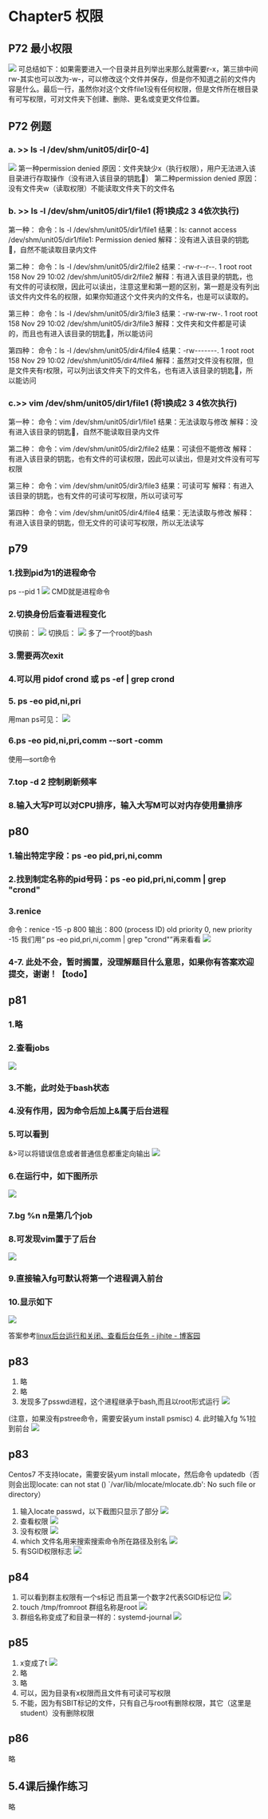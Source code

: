 # Chapter5 权限
## P72  最小权限
![](Chapter5%20%E6%9D%83%E9%99%90/4B504B27-68F9-4C2D-BEF6-A0EA03013672.png)
可总结如下：如果需要进入一个目录并且列举出来那么就需要r-x，第三排中间rw-其实也可以改为-w-，可以修改这个文件并保存，但是你不知道之前的文件内容是什么。最后一行，虽然你对这个文件file1没有任何权限，但是文件所在根目录有可写权限，可对文件夹下创建、删除、更名或变更文件位置。

## P72 例题
### a.  >> ls -l /dev/shm/unit05/dir[0-4]
![](Chapter5%20%E6%9D%83%E9%99%90/BA2C9F42-A076-4994-BEF0-35AF0DF95420.png)
第一种permission denied 原因：文件夹缺少x（执行权限），用户无法进入该目录进行存取操作（没有进入该目录的钥匙🔑）
第二种permission denied 原因：没有文件夹w（读取权限）不能读取文件夹下的文件名
### b. >>  ls -l /dev/shm/unit05/dir1/file1 (将1换成2 3 4依次执行)
第一种：
命令：ls -l /dev/shm/unit05/dir1/file1
结果：ls: cannot access /dev/shm/unit05/dir1/file1: Permission denied
解释：没有进入该目录的钥匙🔑，自然不能读取目录内文件

第二种：
命令：ls -l /dev/shm/unit05/dir2/file2
结果：-rw-r--r--. 1 root root 158 Nov 29 10:02 /dev/shm/unit05/dir2/file2
解释：有进入该目录的钥匙，也有文件的可读权限，因此可以读出，注意这里和第一题的区别，第一题是没有列出该文件内文件名的权限，如果你知道这个文件夹内的文件名，也是可以读取的。

第三种：
命令：ls -l /dev/shm/unit05/dir3/file3
结果：-rw-rw-rw-. 1 root root 158 Nov 29 10:02 /dev/shm/unit05/dir3/file3
解释：文件夹和文件都是可读的，而且也有进入该目录的钥匙🔑，所以能访问

第四种：
命令：ls -l /dev/shm/unit05/dir4/file4
结果：-rw-------. 1 root root 158 Nov 29 10:02 /dev/shm/unit05/dir4/file4
解释：虽然对文件没有权限，但是文件夹有r权限，可以列出该文件夹下的文件名，也有进入该目录的钥匙🔑，所以能访问

### c.>> vim /dev/shm/unit05/dir1/file1 (将1换成2 3 4依次执行)
第一种：
命令：vim /dev/shm/unit05/dir1/file1
结果：无法读取与修改
解释：没有进入该目录的钥匙🔑，自然不能读取目录内文件

第二种：
命令：vim /dev/shm/unit05/dir2/file2
结果：可读但不能修改
解释：有进入该目录的钥匙，也有文件的可读权限，因此可以读出，但是对文件没有可写权限

第三种：
命令：vim /dev/shm/unit05/dir3/file3
结果：可读可写
解释：有进入该目录的钥匙，也有文件的可读可写权限，所以可读可写

第四种：
命令：vim /dev/shm/unit05/dir4/file4
结果：无法读取与修改
解释：有进入该目录的钥匙，但无文件的可读可写权限，所以无法读写

## p79
### 1.找到pid为1的进程命令
ps --pid 1 
![](Chapter5%20%E6%9D%83%E9%99%90/82B331C0-7B2A-461B-B212-B6CCD617A6AB.png)
CMD就是进程命令
### 2.切换身份后查看进程变化
切换前：
![](Chapter5%20%E6%9D%83%E9%99%90/92B67D58-827D-44BC-9AFC-CDF1AC793699.png)
切换后：
![](Chapter5%20%E6%9D%83%E9%99%90/B35814ED-D440-4286-BE55-C379EDCA8778.png)
多了一个root的bash
### 3.需要两次exit

### 4.可以用 pidof crond 或  ps -ef | grep crond

### 5. ps -eo pid,ni,pri
用man ps可见：
![](Chapter5%20%E6%9D%83%E9%99%90/5BB47469-CCC0-4113-95A0-9810CE087DA6.png)
### 6.ps -eo pid,ni,pri,comm --sort -comm
使用—sort命令
### 7.top -d 2 控制刷新频率
### 8.输入大写P可以对CPU排序，输入大写M可以对内存使用量排序

## p80
### 1.输出特定字段：ps -eo pid,pri,ni,comm 
### 2.找到制定名称的pid号码：ps -eo pid,pri,ni,comm | grep "crond"
### 3.renice
命令：renice -15 -p 800
输出：800 (process ID) old priority 0, new priority -15
我们用“ ps -eo pid,pri,ni,comm | grep "crond"”再来看看
![](Chapter5%20%E6%9D%83%E9%99%90/9BDC3116-ECD2-4380-806A-D8F999C7B75A.png)
### 4-7. 此处不会，暂时搁置，没理解题目什么意思，如果你有答案欢迎提交，谢谢！【todo】

## p81
### 1.略
### 2.查看jobs
![](Chapter5%20%E6%9D%83%E9%99%90/84E43FD9-AAD3-4714-AA08-3C1035D74C4A.png)
### 3.不能，此时处于bash状态
### 4.没有作用，因为命令后加上&属于后台进程
### 5.可以看到
&>可以将错误信息或者普通信息都重定向输出
![](Chapter5%20%E6%9D%83%E9%99%90/DF9DA720-FB25-4959-AF6D-82EFDB8830BE.png)
### 6.在运行中，如下图所示
![](Chapter5%20%E6%9D%83%E9%99%90/E8872B71-5954-48EE-9C45-148B7A4433A8.png)
### 7.bg %n n是第几个job
### 8.可发现vim置于了后台
![](Chapter5%20%E6%9D%83%E9%99%90/D66ADCD7-BF5E-4301-881B-F1436C98E382.png)
### 9.直接输入fg可默认将第一个进程调入前台
### 10.显示如下
![](Chapter5%20%E6%9D%83%E9%99%90/225ED6A6-ACC5-465F-B451-87749ED0F0E3.png)

答案参考[linux后台运行和关闭、查看后台任务 - jihite - 博客园](https://www.cnblogs.com/kaituorensheng/p/3980334.html)

## p83
1. 略
2. 略
3. 发现多了psswd进程，这个进程继承于bash,而且以root形式运行
![](Chapter5%20%E6%9D%83%E9%99%90/1C2E963F-2B88-493E-BA3C-706325B97C19.png)

(注意，如果没有pstree命令，需要安装yum install psmisc)
4. 此时输入fg %1拉到前台
![](Chapter5%20%E6%9D%83%E9%99%90/F04CE741-9B9C-41A1-B924-F9412E35526C.png)

## p83
Centos7 不支持locate，需要安装yum install mlocate，然后命令 updatedb（否则会出现locate: can not stat () `/var/lib/mlocate/mlocate.db': No such file or directory）
1. 输入locate passwd，以下截图只显示了部分
![](Chapter5%20%E6%9D%83%E9%99%90/D5E0C38D-37B6-44E0-9D29-56136E5E1D65.png)
2. 查看权限
![](Chapter5%20%E6%9D%83%E9%99%90/94E3ED67-A9B7-4065-99BC-74A5B60CFADC.png)
3. 没有权限
![](Chapter5%20%E6%9D%83%E9%99%90/B29269B1-F878-4D5D-BED9-7772E7156CD6.png)
4. which 文件名用来搜索搜索命令所在路径及别名
![](Chapter5%20%E6%9D%83%E9%99%90/86DB2EA4-ACF5-4786-AD8C-88AEA9888324.png)
5. 有SGID权限标志
![](Chapter5%20%E6%9D%83%E9%99%90/847F5F55-EEDF-4701-9AFA-D44B9A1A12B3.png)

## p84
1. 可以看到群主权限有一个s标记 而且第一个数字2代表SGID标记位
![](Chapter5%20%E6%9D%83%E9%99%90/BA316136-941F-4380-AFAD-53CC696A099C.png)
2. touch /tmp/fromroot 群组名称是root
![](Chapter5%20%E6%9D%83%E9%99%90/FAF8B5B4-0E95-45A8-9C1D-81AACA373F84.png)
3. 群组名称变成了和目录一样的：systemd-journal
![](Chapter5%20%E6%9D%83%E9%99%90/D905414C-46B0-4099-A8E6-8BD8F7212874.png)


## p85
1. x变成了t
![](Chapter5%20%E6%9D%83%E9%99%90/BCA2B4E3-B44B-46B2-858D-3E7B261687B5.png)
2. 略
3. 略
4. 可以，因为目录有x权限而且文件有可读可写权限
5. 不能，因为有SBIT标记的文件，只有自己与root有删除权限，其它（这里是student）没有删除权限

## p86
略

## 5.4课后操作练习
略